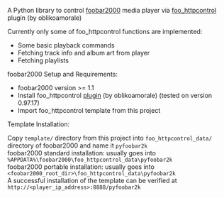A Python library to control [foobar2000](http://foobar2000.org) media player via [foo_httpcontrol](https://bitbucket.org/oblikoamorale/foo_httpcontrol) plugin (by oblikoamorale)

Currently only some of foo_httpcontrol functions are implemented:
* Some basic playback commands
* Fetching track info and  album art from player
* Fetching playlists

foobar2000 Setup and Requirements:

* foobar2000 version >= 1.1  
* Install foo_httpcontrol [plugin](https://bitbucket.org/oblikoamorale/foo_httpcontrol/downloads/) (by oblikoamorale) (tested on version 0.97.17)  
* Import foo_httpcontrol template from this project  

Template Installation:

Copy `template/` directory from this project into `foo_httpcontrol_data/` directory of foobar2000 and name it `pyfoobar2k`    
foobar2000 standard installation: usually goes into `%APPDATA%\foobar2000\foo_httpcontrol_data\pyfoobar2k`    
foobar2000 portable installation: usually goes into `<foobar2000_root_dir>\foo_httpcontrol_data\pyfoobar2k`    
A successful installation of the template can be verified at `http://<player_ip_address>:8888/pyfoobar2k`    


